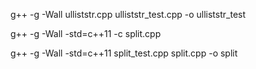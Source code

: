 g++ -g -Wall ulliststr.cpp ulliststr_test.cpp -o ulliststr_test

g++ -g -Wall -std=c++11 -c split.cpp

g++ -g -Wall -std=c++11 split_test.cpp split.cpp -o split